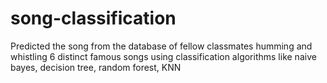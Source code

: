 # song-classification
Predicted the song from the database of fellow classmates humming and whistling 6 distinct famous songs using classification algorithms like naive bayes, decision tree, random forest, KNN
